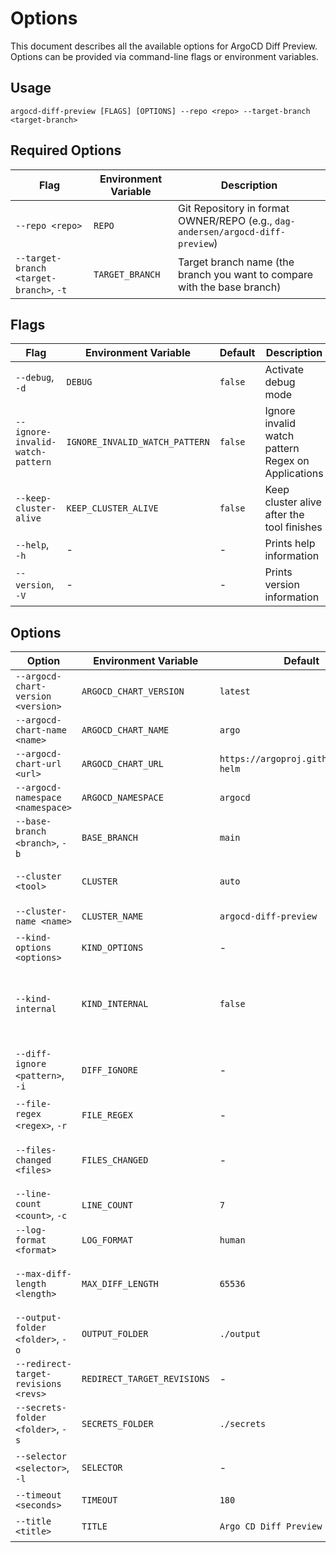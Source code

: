 # Options

This document describes all the available options for ArgoCD Diff Preview. Options can be provided via command-line flags or environment variables.

## Usage

```
argocd-diff-preview [FLAGS] [OPTIONS] --repo <repo> --target-branch <target-branch>
```

## Required Options

| Flag | Environment Variable | Description |
|------|---------------------|-------------|
| `--repo <repo>` | `REPO` | Git Repository in format OWNER/REPO (e.g., `dag-andersen/argocd-diff-preview`) |
| `--target-branch <target-branch>`, `-t` | `TARGET_BRANCH` | Target branch name (the branch you want to compare with the base branch) |

## Flags

| Flag | Environment Variable | Default | Description |
|------|---------------------|---------|-------------|
| `--debug`, `-d` | `DEBUG` | `false` | Activate debug mode |
| `--ignore-invalid-watch-pattern` | `IGNORE_INVALID_WATCH_PATTERN` | `false` | Ignore invalid watch pattern Regex on Applications |
| `--keep-cluster-alive` | `KEEP_CLUSTER_ALIVE` | `false` | Keep cluster alive after the tool finishes |
| `--help`, `-h` | - | - | Prints help information |
| `--version`, `-V` | - | - | Prints version information |

## Options

| Option | Environment Variable | Default | Description |
|--------|---------------------|---------|-------------|
| `--argocd-chart-version <version>` | `ARGOCD_CHART_VERSION` | `latest` | Argo CD Helm Chart version |
| `--argocd-chart-name <name>` | `ARGOCD_CHART_NAME` | `argo` | Argo CD Helm Chart name |
| `--argocd-chart-url <url>` | `ARGOCD_CHART_URL` | `https://argoproj.github.io/argo-helm` | Argo CD Helm Chart URL |
| `--argocd-namespace <namespace>` | `ARGOCD_NAMESPACE` | `argocd` | Namespace to use for Argo CD |
| `--base-branch <branch>`, `-b` | `BASE_BRANCH` | `main` | Base branch name |
| `--cluster <tool>` | `CLUSTER` | `auto` | Local cluster tool. Options: kind, minikube, auto |
| `--cluster-name <name>` | `CLUSTER_NAME` | `argocd-diff-preview` | Cluster name (only for kind) |
| `--kind-options <options>` | `KIND_OPTIONS` | - | Additional options for kind cluster creation |
| `--kind-internal` | `KIND_INTERNAL` | `false` | Use the kind cluster's internal address in the kubeconfig. Allows connecting to it when running the CLI in a container. |
| `--diff-ignore <pattern>`, `-i` | `DIFF_IGNORE` | - | Ignore lines in diff. Example: `v[1,9]+.[1,9]+.[1,9]+` for ignoring version changes |
| `--file-regex <regex>`, `-r` | `FILE_REGEX` | - | Regex to filter files. Example: `/apps_.*\.yaml` |
| `--files-changed <files>` | `FILES_CHANGED` | - | List of files changed between branches (comma, space or newline separated) |
| `--line-count <count>`, `-c` | `LINE_COUNT` | `7` | Generate diffs with \<n\> lines of context |
| `--log-format <format>` | `LOG_FORMAT` | `human` | Log format. Options: human, json |
| `--max-diff-length <length>` | `MAX_DIFF_LENGTH` | `65536` | Max diff message character count. It only limits the generated Markdown file |
| `--output-folder <folder>`, `-o` | `OUTPUT_FOLDER` | `./output` | Output folder where the diff will be saved |
| `--redirect-target-revisions <revs>` | `REDIRECT_TARGET_REVISIONS` | - | List of target revisions to redirect |
| `--secrets-folder <folder>`, `-s` | `SECRETS_FOLDER` | `./secrets` | Secrets folder where the secrets are read from |
| `--selector <selector>`, `-l` | `SELECTOR` | - | Label selector to filter on (e.g., `key1=value1,key2=value2`) |
| `--timeout <seconds>` | `TIMEOUT` | `180` | Set timeout in seconds |
| `--title <title>` | `TITLE` | `Argo CD Diff Preview` | Custom title for the markdown output |
